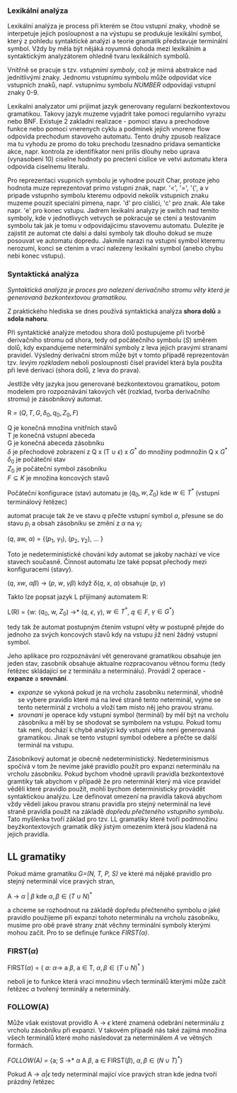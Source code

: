 

### Lexikální analýza

Lexikální analýza je process při kterém se čtou vstupní znaky, vhodně se interpetuje jejich posloupnost
a na výstupu se produkuje lexikální symbol, který z pohledu syntaktické analýzi a teorie gramatik
představuje terminální symbol. Vždy by měla být nějáká royumná dohoda mezi lexikálním a 
syntaktickým analyzátorem ohledně tvaru lexikálních symbolů.

Vnitřně se pracuje s tzv. *vstupními symboly*, což je mírná abstrakce nad jednitlivými znaky. 
Jednomu vstupnímu symbolu může odpovídat více vstupních znaků, např. vstupnímu
symbolu *NUMBER* odpovídají vstupní znaky 0-9.

Lexikalni analyzator umi prijimat jazyk generovany regularni bezkontextovou gramatikou.
Takovy jazyk muzeme vyjadrit take pomoci regularniho vyrazu nebo BNF.
Existuje 2 zakladni realizace - pomoci stavu a prechodove funkce nebo pomoci vnerenych
cyklu a podminek jejich vnorene flow odpovida prechodum stavoveho automatu. Tento druhy
zpusob realizace ma tu vyhodu ze promo do toku prechodu lzesnadno pridava semanticke akce,
napr. kontrola ze identifikator neni prilis dlouhy nebo uprava (vynasobeni 10) ciselne
hodnoty po precteni cislice ve vetvi automatu ktera odpovida ciselnemu literalu.

Pro reprezentaci vsupnich symbolu je vyhodne pouzit Char, protoze jeho hodnota muze reprezentovat
primo vstupni znak, napr. '<', '=', '{', a v pripade vstupnho symbolu kteremu odpovid nekolik
vstupnich znaku muzeme pouzit specialni pimena, napr. 'd' pro cislici, 'c' pro znak. Ale take
napr. 'e' pro konec vstupu. Jadrem lexikalni analyzy je switch nad temito symboly, kde v
jednotlivych vetvych se pokracuje se cteni a testovanim symbolu tak jak je tomu v odpovidajicimu
stavovemu automatu.
Dulezite je zajistit ze automat cte dalsi a dalsi symboly tak dlouho dokud se muze posouvat ve
automatu dopredu. Jakmile narazi na vstupni symbol kteremu nerozumi, konci se ctenim a vraci
nalezeny lexikalni symbol (anebo chybu nebi konec vstupu).

### Syntaktická analýza

*Syntaktická analýza je proces pro nalezení derivačního stromu věty která je generovaná bezkontextovou gramatikou.*

Z praktického hlediska se dnes používá syntaktická analýza **shora dolů** a **sdola nahoru**.

Při syntaktické analýze metodou shora dolů postupujeme při tvorbě derivačního stromu od shora, tedy od počátečního
symbolu (*S*) směrem dolů, kdy expandujeme neterminální symboly z leva jejich pravými stranami pravidel.
Výsledný derivační strom může být v tomto
případě reprezentován tzv. *levým rozkladem* neboli posloupnosti čísel pravidel která byla použita při
levé derivaci (shora dolů, z leva do prava).

Jestliže věty jazyka jsou generované bezkontextovou gramatikou, potom modelem pro rozpoznávání takových vět
(rozklad, tvorba derivačního stromu) je zásobníkový automat. 

R = $(Q, T, G, \delta_0, q_0, Z_0, F)$

Q je konečná množina vnitřních stavů<br>
T je konečná vstupní abeceda<br>
G je konečná abeceda zásobníku<br>
$\delta$ je přechodové zobrazení z Q x (T $\cup$ ${\epsilon}$) x $G^*$ do množiny podmnožin Q x $G^*$<br>
$\delta_0$ je počáteční stav<br>
$Z_0$ je počáteční symbol zásobníku<br>
$F \subseteq K$ je množina koncových stavů<br> 

Počáteční konfigurace (stav) automatu je ($q_0, w, Z_0)$ kde $w \in T^*$ (vstupní terminálový řetězec)

automat pracuje tak že ve stavu *q* přečte vstupní symbol *a*, přesune se do stavu $p_i$ a obsah zásobníku se změní z $\alpha$ na $\gamma_i$:

(*q*, aw, $\alpha$) = {($p_1$, $\gamma_1$), ($p_2$, $\gamma_2$), ... }

Toto je nedeterministické chování kdy automat se jakoby nachází ve více stavech současně.
Činnost automatu lze také popsat přechody mezi konfiguracemi (stavy). 

(*q*, *xw*, $\alpha\beta$) &rarr; (*p*, *w*, $\gamma\beta$) když $\delta$(*q*, *x*, $\alpha$) obsahuje (*p*, $\gamma$)

Takto lze popsat jazyk L přijímaný automatem R:

L(R) = {w: ($q_0$, w, $Z_0$) &rarr;\* ($q$, $\epsilon$, $\gamma$), $w \in T^*$, $q \in F$, $\gamma \in G^*$}

tedy tak že automat postupným čtením vstupní věty *w* postupně přejde do jednoho za svých koncových stavů kdy na vstupu již
není žádný vstupní symbol.

Jeho aplikace pro rozpoznávání vět generované gramatikou obsahuje jen jeden stav, zasobnik obsahuje aktualne rozpracovanou větnou formu (tedy
řetězec skládající se z terminálu a neterminálu). Provádí
2 operace - **expanze** a **srovnání**. 
* *expanze* se vykoná pokud je na vrcholu zasobniku neterminál, vhodně se vybere pravidlo
které má na levé straně tento neterminál, vyjme se tento neterminál z vrcholu a vloží tam místo něj jeho pravou stranu. 
* *srovnani* je operace kdy vstupní symbol (terminál) by měl být na vrcholu zásobníku a měl by se shodovat se symbolem
na vstupu. Pokud tomu tak není, dochází k chybě analýzi kdy vstupní věta není generovaná gramatikou. Jinak se tento vstupní symbol odebere a přečte se další terminál na vstupu. 

Zásobníkový automat je obecně nedeterministický. Nedeterminismus spočívá v tom že nevíme jaké
pravidlo použít pro expanzi neterminálu na vrcholu zásobníku. Pokud bychom vhodně upravili pravidla bezkontextové gramtiky
tak abychom v případě že pro neterminál který má více pravidel věděli které pravidlo použít, mohli bychom deterministicky
provádět syntaktickou analýzu. Lze definovat omezení na pravidla taková abychom vždy vědeli jakou pravou stranu pravidla
pro stejný neterminál na levé straně pravidla použít na základě *dopředu přečteného vstupního symbolu*. Tato myšlenka
tvoří základ pro tzv. LL gramatiky které tvoří podmnožinu beyźkontextových gramatik díký jistým omezením která jsou
kladená na jejich pravidla.

## LL gramatiky

Pokud máme gramatiku *G=(N, T, P, S)* ve které má nějaké pravidlo pro stejný neterminál více pravých stran,

A &rarr; $\alpha$ | $\beta$ kde $\alpha, \beta \in (T \cup N)^*$

a chceme se rozhodnout na základě dopředu přečteného symbolu *a* jaké pravidlo použijeme při expanzi
tohoto neterminálu na vrcholu zásobníku, musíme pro obě pravé strany znát věchny terminální symboly
kterými mohou začít. Pro to se definuje funkce *FIRST($\alpha$)*.

### FIRST($\alpha$)

FIRST($\alpha$) = { *a*: $\alpha$&rarr; a $\beta$, a $\in$ T, $\alpha,\beta \in (T \cup N)^*$ }

neboli je to funkce která vrací množinu všech terminálů kterými může začít řetězec $\alpha$ tvořený
terminály a neterminály.

### FOLLOW(A)

Může však existovat providlo A &rarr; $\epsilon$ které znamená odebrání neterminálu
z vrcholu zásobníku při expanzi. V takovém případě nás také zajímá množina všech terminálů
které moho následovat za neterminálem *A* ve větných formách.

*FOLLOW(A) =* {a; S &rarr;* $\alpha$ A $\beta$, a $\in$ FIRST($\beta$), $\alpha, \beta \in (N \cup T)^*$}

Pokud 
A &rarr; $\alpha | \epsilon$ tedy neterminál mající více pravých stran kde jedna tvoří prázdný řetězec



